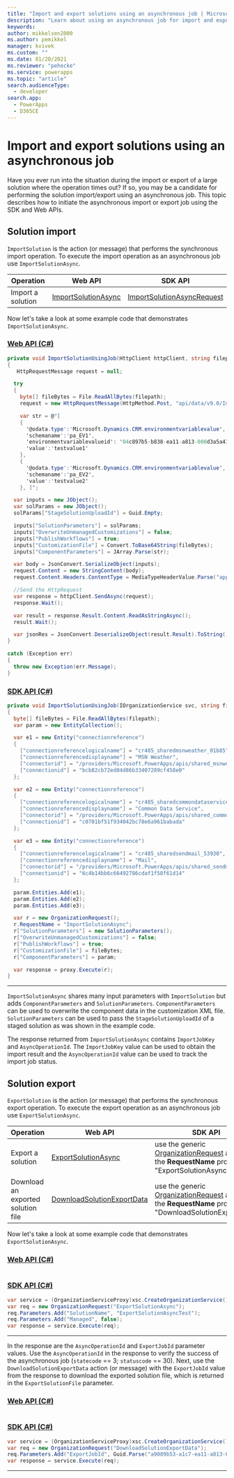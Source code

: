 ```yaml
---
title: "Import and export solutions using an asynchronous job | Microsoft Docs"
description: "Learn about using an asynchronous job for import and export of large solution files."
keywords: 
author: mikkelsen2000
ms.author: pemikkel
manager: kvivek
ms.custom: ""
ms.date: 01/20/2021
ms.reviewer: "pehecke"
ms.service: powerapps
ms.topic: "article"
search.audienceType: 
  - developer
search.app: 
  - PowerApps
  - D365CE
---
```


# Import and export solutions using an asynchronous job

Have you ever run into the situation during the import or export of a large solution where the operation times out? If so, you may be a candidate for performing the solution import/export using an asynchronous job. This topic describes how to initiate the asynchronous import or export job using the SDK and Web APIs.

## Solution import

`ImportSolution` is the action (or message) that performs the synchronous import operation. To execute the import operation as an asynchronous job use `ImportSolutionAsync`.

| Operation | Web API | SDK API |
| --- | --- | --- |
| Import a solution | [ImportSolutionAsync](/dynamics365/customer-engagement/web-api/importsolution) | [ImportSolutionAsyncRequest](/dotnet/api/microsoft.crm.sdk.messages.importsolutionrequest) |

Now let's take a look at some example code that demonstrates `ImportSolutionAsync`.

### [Web API (C#)](#tab/webapi-csharp)

```csharp
private void ImportSolutionUsingJob(HttpClient httpClient, string filepath) 
{ 
   HttpRequestMessage request = null; 

  try 
  { 
    byte[] fileBytes = File.ReadAllBytes(filepath); 
    request = new HttpRequestMessage(HttpMethod.Post, "api/data/v9.0/ImportSolutionAsync"); 

    var str = @"[ 
    { 
      '@odata.type':'Microsoft.Dynamics.CRM.environmentvariablevalue', 
      'schemaname':'pa_EV1', 
      'environmentvariablevalueid': '04c897b5-b838-ea11-a813-000d3a5a4145', 
      'value':'testvalue1' 
    },
    { 
      '@odata.type':'Microsoft.Dynamics.CRM.environmentvariablevalue', 
      'schemaname':'pa_EV2', 
      'value':'testvalue2' 
    }, ]"; 

  var inputs = new JObject(); 
  var solParams = new JObject(); 
  solParams["StageSolutionUploadId"] = Guid.Empty; 

  inputs["SolutionParameters"] = solParams; 
  inputs["OverwriteUnmanagedCustomizations"] = false; 
  inputs["PublishWorkflows"] = true; 
  inputs["CustomizationFile"] = Convert.ToBase64String(fileBytes); 
  inputs["ComponentParameters"] = JArray.Parse(str); 

  var body = JsonConvert.SerializeObject(inputs); 
  request.Content = new StringContent(body); 
  request.Content.Headers.ContentType = MediaTypeHeaderValue.Parse("application/json"); 

  //Send the HttpRequest 
  var response = httpClient.SendAsync(request); 
  response.Wait(); 

  var result = response.Result.Content.ReadAsStringAsync(); 
  result.Wait(); 

  var jsonRes = JsonConvert.DeserializeObject(result.Result).ToString(); 
} 

catch (Exception err) 
{ 
  throw new Exception(err.Message); 
}
```

### [SDK API (C#)](#tab/sdk-csharp)

```csharp
private void ImportSolutionUsingJob(IOrganizationService svc, string filepath)  
{ 
  byte[] fileBytes = File.ReadAllBytes(filepath); 
  var param = new EntityCollection();

  var e1 = new Entity("connectionreference") 
  { 
    ["connectionreferencelogicalname"] = "cr485_sharedmsnweather_01b85", 
    ["connectionreferencedisplayname"] = "MSN Weather", 
    ["connectorid"] = "/providers/Microsoft.PowerApps/apis/shared_msnweather", 
    ["connectionid"] = "bcb82cb72ed04d86b33407289cf458e0" 
  }; 

  var e2 = new Entity("connectionreference") 
  { 
    ["connectionreferencelogicalname"] = "cr485_sharedcommondataservice_eb48e", 
    ["connectionreferencedisplayname"] = "Common Data Service", 
    ["connectorid"] = "/providers/Microsoft.PowerApps/apis/shared_commondataservice", 
    ["connectionid"] = "c0701bf51f934042bc78e6a961babada" 
  }; 

  var e3 = new Entity("connectionreference") 
  { 
    ["connectionreferencelogicalname"] = "cr485_sharedsendmail_53930", 
    ["connectionreferencedisplayname"] = "Mail", 
    ["connectorid"] = "/providers/Microsoft.PowerApps/apis/shared_sendmail", 
    ["connectionid"] = "6c4b14bb6c66492786cdaf1f58f61d14" 
  }; 

  param.Entities.Add(e1); 
  param.Entities.Add(e2); 
  param.Entities.Add(e3); 

  var r = new OrganizationRequest(); 
  r.RequestName = "ImportSolutionAsync"; 
  r["SolutionParameters"] = new SolutionParameters(); 
  r["OverwriteUnmanagedCustomizations"] = false; 
  r["PublishWorkflows"] = true; 
  r["CustomizationFile"] = fileBytes; 
  r["ComponentParameters"] = param; 

  var response = proxy.Execute(r);
} 
```

---

`ImportSolutionAsync` shares many input parameters with `ImportSolution` but adds `ComponentParameters` and `SolutionParameters`. `ComponentParameters` can be used to overwrite the component data in the customization XML file. `SolutionParameters` can be used to pass the `StageSolutionUploadId` of a staged solution as was shown in the example code.

The response returned from `ImportSolutionAsync` contains `ImportJobKey` and `AsyncOperationId`. The `ImportJobKey` value can be used to obtain the import result and the `AsyncOperationId` value can be used to track the import job status.

## Solution export

`ExportSolution` is the action (or message) that performs the synchronous export operation. To execute the export operation as an asynchronous job use `ExportSolutionAsync`.

| Operation | Web API | SDK API |
| --- | --- | --- |
| Export a solution | [ExportSolutionAsync](/dynamics365/customer-engagement/web-api/exportsolution) | use the generic [OrganizationRequest](/dotnet/api/microsoft.xrm.sdk.organizationrequest) and set the **RequestName** property to "ExportSolutionAsync" |
| Download an exported solution file | [DownloadSolutionExportData](/dynamics365/customer-engagement/web-api/downloadsolutionexportdata) | use the generic [OrganizationRequest](/dotnet/api/microsoft.xrm.sdk.organizationrequest) and set the **RequestName** property to "DownloadSolutionExportData"|

Now let's take a look at some example code that demonstrates `ExportSolutionAsync`.

### [Web API (C#)](#tab/webapi-csharp)

```csharp

```

### [SDK API (C#)](#tab/sdk-csharp)

```csharp
var service = (OrganizationServiceProxy)xsc.CreateOrganizationService();
var req = new OrganizationRequest("ExportSolutionAsync");
req.Parameters.Add("SolutionName", "ExportSolutionAsyncTest");
req.Parameters.Add("Managed", false);
var response = service.Execute(req);
```

---

In the response are the `AsyncOperationId` and `ExportJobId` parameter values. Use the `AsyncOperationId` in the response to verify the success of the asynchronous job (`statecode` == 3; `statuscode` == 30). Next, use the `DownloadSolutionExportData` action (or message) with the `ExportJobId` value from the response to download the exported solution file, which is returned in the `ExportSolutionFile` parameter.

### [Web API (C#)](#tab/webapi-csharp)

```csharp

```

### [SDK API (C#)](#tab/sdk-csharp)

```csharp
var service = (OrganizationServiceProxy)xsc.CreateOrganizationService();
var req = new OrganizationRequest("DownloadSolutionExportData");
req.Parameters.Add("ExportJobId", Guid.Parse("a9089b53-a1c7-ea11-a813-000d3a14420d");
var response = service.Execute(req);
```

---

